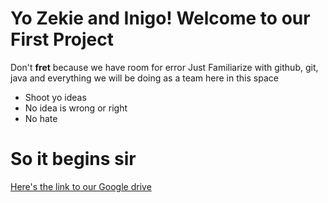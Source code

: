 # Yo Zekie and Inigo! Welcome to our First Project

Don't **fret** because we have room for error
Just Familiarize with github, git, java and everything we will be doing as
a team here in this space

* Shoot yo ideas
* No idea is wrong or right
* No hate

# So it begins sir

[Here's the link to our Google drive](https://drive.google.com/drive/folders/1hTCSSdJfB1TcPnRYCXdqujtT4DRE19St?usp=sharing)

